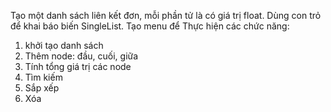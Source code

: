 Tạo một danh sách liên kết đơn, mỗi phần tử là có giá trị float. Dùng con trỏ để khai báo biến SingleList. Tạo menu để Thực hiện các chức năng:
1) khởi tạo danh sách
2) Thêm node: đầu, cuối, giữa
3) Tính tổng giá trị các node
4) Tìm kiếm
5) Sắp xếp
6) Xóa